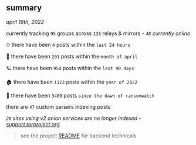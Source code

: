 
## summary
_april 18th, 2022_

currently tracking `95` groups across `135` relays & mirrors - _`48` currently online_

⏲ there have been `4` posts within the `last 24 hours`

🦈 there have been `201` posts within the `month of april`

🪐 there have been `954` posts within the `last 90 days`

🏚 there have been `1123` posts within the `year of 2022`

🦕 there have been `3409` posts `since the dawn of ransomwatch`

there are `47` custom parsers indexing posts

_`20` sites using v2 onion services are no longer indexed - [support.torproject.org](https://support.torproject.org/onionservices/v2-deprecation/)_

> see the project [README](https://github.com/thetanz/ransomwatch#ransomwatch--) for backend technicals
